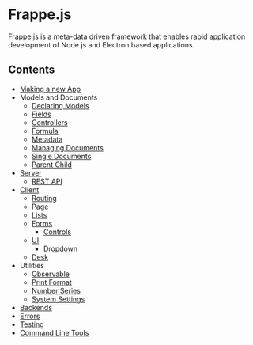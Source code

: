 # Frappe.js

Frappe.js is a meta-data driven framework that enables rapid application development of Node.js and Electron based applications.

## Contents

- [Making a new App](app.md)
- Models and Documents
	- [Declaring Models](models/index.md)
	- [Fields](models/fields.md)
	- [Controllers](models/controllers.md)
	- [Formula](models/fields.md)
	- [Metadata](models/metadata.md)
	- [Managing Documents](models/document.md)
	- [Single Documents](models/singles.md)
	- [Parent Child](models/parent-child.md)
- [Server](server/index.md)
	 - [REST API](server/rest.md)
- [Client](client/index.md)
	- [Routing](client/router.md)
	- [Page](client/page.md)
	- [Lists](client/lists.md)
	- [Forms](client/forms.md)
		- [Controls](client/controls.md)
	- [UI](client/ui/index.md)
		- [Dropdown](client/ui/dropdown.md)
	- [Desk](client/desk.md)
- Utilities
	- [Observable](utilities/observable.md)
	- [Print Format](utilities/print-format.md)
	- [Number Series](utilities/number-series.md)
	- [System Settings](utilities/system-settings.md)
- [Backends](server/backends.md)
- [Errors](errors.md)
- [Testing](testing.md)
- [Command Line Tools](cli.md)